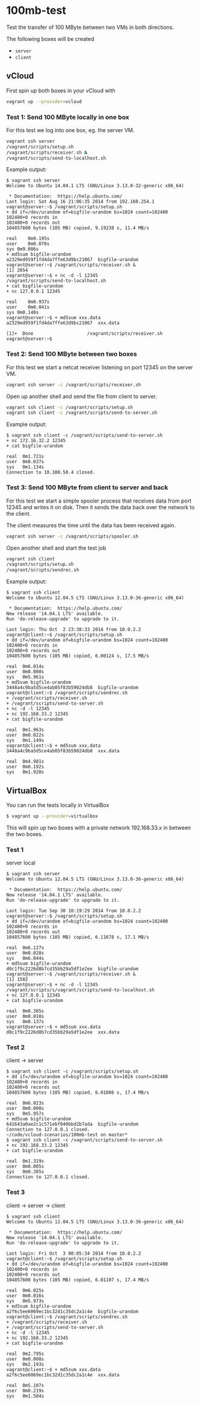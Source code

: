 # 100mb-test
Test the transfer of 100 MByte between two VMs in both directions.

The following boxes will be created

* `server`
* `client`

## vCloud

First spin up both boxes in your vCloud with

```bash
vagrant up --provider=vcloud
```

### Test 1: Send 100 MByte locally in one box

For this test we log into one box, eg. the server VM.

```bash
vagrant ssh server
/vagrant/scripts/setup.sh
/vagrant/scripts/receiver.sh &
/vagrant/scripts/send-to-localhost.sh
```

Example output:
```
$ vagrant ssh server
Welcome to Ubuntu 14.04.1 LTS (GNU/Linux 3.13.0-32-generic x86_64)

 * Documentation:  https://help.ubuntu.com/
Last login: Sat Aug 16 21:06:35 2014 from 192.168.254.1
vagrant@server:~$ /vagrant/scripts/setup.sh
+ dd if=/dev/urandom of=bigfile-urandom bs=1024 count=102400
102400+0 records in
102400+0 records out
104857600 bytes (105 MB) copied, 9.19238 s, 11.4 MB/s

real	0m9.195s
user	0m0.070s
sys	0m9.086s
+ md5sum bigfile-urandom
a2329ed959f1fd4da7ffe63d9bc21067  bigfile-urandom
vagrant@server:~$ /vagrant/scripts/receiver.sh &
[1] 2054
vagrant@server:~$ + nc -d -l 12345
/vagrant/scripts/send-to-localhost.sh
+ cat bigfile-urandom
+ nc 127.0.0.1 12345

real	0m0.937s
user	0m0.041s
sys	0m0.140s
vagrant@server:~$ + md5sum xxx.data
a2329ed959f1fd4da7ffe63d9bc21067  xxx.data

[1]+  Done                    /vagrant/scripts/receiver.sh
vagrant@server:~$
```

### Test 2: Send 100 MByte between two boxes

For this test we start a netcat receiver listening on port 12345
on the server VM.

```bash
vagrant ssh server -c /vagrant/scripts/receiver.sh
```

Open up another shell and send the file from client to server.

```bash
vagrant ssh client -c /vagrant/scripts/setup.sh
vagrant ssh client -c /vagrant/scripts/send-to-server.sh
```

Example output:

```
$ vagrant ssh client -c /vagrant/scripts/send-to-server.sh
+ nc 172.16.32.2 12345
+ cat bigfile-urandom

real  0m1.721s
user  0m0.037s
sys   0m1.134s
Connection to 10.100.50.4 closed.
```

### Test 3: Send 100 MByte from client to server and back

For this test we start a simple spooler process that receives data
from port 12345 and writes it on disk. Then it sends the data back over
the network to the client.

The client measures the time until the data has been received again.

```bash
vagrant ssh server -c /vagrant/scripts/spooler.sh
```

Open another shell and start the test job

```bash
vagrant ssh client
/vagrant/scripts/setup.sh
/vagrant/scripts/sendrec.sh
```

Example output:

```
$ vagrant ssh client
Welcome to Ubuntu 12.04.5 LTS (GNU/Linux 3.13.0-36-generic x86_64)

 * Documentation:  https://help.ubuntu.com/
New release '14.04.1 LTS' available.
Run 'do-release-upgrade' to upgrade to it.

Last login: Thu Oct  2 23:38:33 2014 from 10.0.2.2
vagrant@client:~$ /vagrant/scripts/setup.sh
+ dd if=/dev/urandom of=bigfile-urandom bs=1024 count=102400
102400+0 records in
102400+0 records out
104857600 bytes (105 MB) copied, 6.00124 s, 17.5 MB/s

real  0m6.014s
user  0m0.000s
sys   0m5.961s
+ md5sum bigfile-urandom
3448a4c9ba5d5ce4ab05f83b59024db8  bigfile-urandom
vagrant@client:~$ /vagrant/scripts/sendrec.sh
+ /vagrant/scripts/receiver.sh
+ /vagrant/scripts/send-to-server.sh
+ nc -d -l 12345
+ nc 192.168.33.2 12345
+ cat bigfile-urandom

real  0m1.963s
user  0m0.022s
sys   0m1.149s
vagrant@client:~$ + md5sum xxx.data
3448a4c9ba5d5ce4ab05f83b59024db8  xxx.data

real  0m4.981s
user  0m0.192s
sys   0m1.920s
```

## VirtualBox

You can run the tests locally in VirtualBox

```bash
$ vagrant up --provider=virtualbox
```

This will spin up two boxes with a private network 192.168.33.x in between the two boxes.

### Test 1
server local

```
$ vagrant ssh server
Welcome to Ubuntu 12.04.5 LTS (GNU/Linux 3.13.0-36-generic x86_64)

 * Documentation:  https://help.ubuntu.com/
New release '14.04.1 LTS' available.
Run 'do-release-upgrade' to upgrade to it.

Last login: Tue Sep 30 18:19:29 2014 from 10.0.2.2
vagrant@server:~$ /vagrant/scripts/setup.sh
+ dd if=/dev/urandom of=bigfile-urandom bs=1024 count=102400
102400+0 records in
102400+0 records out
104857600 bytes (105 MB) copied, 6.11678 s, 17.1 MB/s

real  0m6.127s
user  0m0.028s
sys   0m6.044s
+ md5sum bigfile-urandom
d0c1f9c2226d8b7cd35bb29a5df1e2ee  bigfile-urandom
vagrant@server:~$ /vagrant/scripts/receiver.sh &
[1] 1582
vagrant@server:~$ + nc -d -l 12345
/vagrant/scripts/s/vagrant/scripts/send-to-localhost.sh
+ nc 127.0.0.1 12345
+ cat bigfile-urandom

real  0m0.385s
user  0m0.010s
sys   0m0.137s
vagrant@server:~$ + md5sum xxx.data
d0c1f9c2226d8b7cd35bb29a5df1e2ee  xxx.data
```

### Test 2
client -> server

```
$ vagrant ssh client -c /vagrant/scripts/setup.sh
+ dd if=/dev/urandom of=bigfile-urandom bs=1024 count=102400
102400+0 records in
102400+0 records out
104857600 bytes (105 MB) copied, 6.01086 s, 17.4 MB/s

real  0m6.023s
user  0m0.000s
sys   0m5.957s
+ md5sum bigfile-urandom
641643a0ae2c1c571ebf040bbd2b7ada  bigfile-urandom
Connection to 127.0.0.1 closed.
~/code/vcloud-scenarios/100mb-test on master*
$ vagrant ssh client -c /vagrant/scripts/send-to-server.sh
+ nc 192.168.33.2 12345
+ cat bigfile-urandom

real  0m1.319s
user  0m0.005s
sys   0m0.385s
Connection to 127.0.0.1 closed.
```

### Test 3

client -> server -> client

```
$ vagrant ssh client
Welcome to Ubuntu 12.04.5 LTS (GNU/Linux 3.13.0-36-generic x86_64)

 * Documentation:  https://help.ubuntu.com/
New release '14.04.1 LTS' available.
Run 'do-release-upgrade' to upgrade to it.

Last login: Fri Oct  3 00:05:34 2014 from 10.0.2.2
vagrant@client:~$ /vagrant/scripts/setup.sh
+ dd if=/dev/urandom of=bigfile-urandom bs=1024 count=102400
102400+0 records in
102400+0 records out
104857600 bytes (105 MB) copied, 6.01107 s, 17.4 MB/s

real  0m6.025s
user  0m0.016s
sys   0m5.973s
+ md5sum bigfile-urandom
a2f6c5ee6069ec1bc32d1c35dc2a1c4e  bigfile-urandom
vagrant@client:~$ /vagrant/scripts/sendrec.sh
+ /vagrant/scripts/receiver.sh
+ /vagrant/scripts/send-to-server.sh
+ nc -d -l 12345
+ nc 192.168.33.2 12345
+ cat bigfile-urandom

real  0m2.795s
user  0m0.008s
sys   0m2.193s
vagrant@client:~$ + md5sum xxx.data
a2f6c5ee6069ec1bc32d1c35dc2a1c4e  xxx.data

real  0m5.107s
user  0m0.219s
sys   0m1.584s
```
